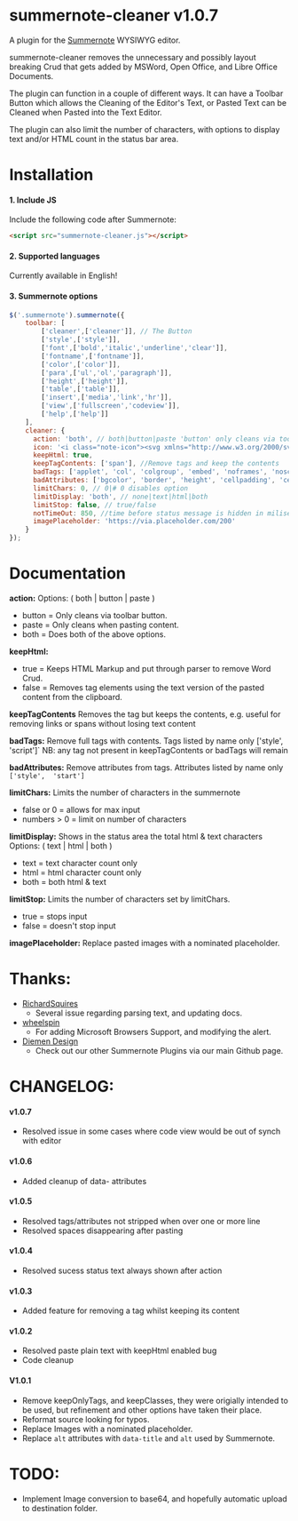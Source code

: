 # summernote-cleaner v1.0.7
A plugin for the [Summernote](https://github.com/summernote/summernote/) WYSIWYG editor.

summernote-cleaner removes the unnecessary and possibly layout breaking Crud that gets added by MSWord, Open Office, and Libre Office Documents.

The plugin can function in a couple of different ways. It can have a Toolbar Button which allows the Cleaning of the Editor's Text, or Pasted Text can be Cleaned when Pasted into the Text Editor.

The plugin can also limit the number of characters, with options to display text and/or HTML count in the status bar area.

# Installation

#### 1. Include JS

Include the following code after Summernote:

```html
<script src="summernote-cleaner.js"></script>
```

#### 2. Supported languages

Currently available in English!

#### 3. Summernote options

```javascript
$('.summernote').summernote({
    toolbar: [
        ['cleaner',['cleaner']], // The Button
        ['style',['style']],
        ['font',['bold','italic','underline','clear']],
        ['fontname',['fontname']],
        ['color',['color']],
        ['para',['ul','ol','paragraph']],
        ['height',['height']],
        ['table',['table']],
        ['insert',['media','link','hr']],
        ['view',['fullscreen','codeview']],
        ['help',['help']]
    ],
    cleaner: {
      action: 'both', // both|button|paste 'button' only cleans via toolbar button, 'paste' only clean when pasting content, both does both options.
      icon: '<i class="note-icon"><svg xmlns="http://www.w3.org/2000/svg" id="libre-paintbrush" viewBox="0 0 14 14" width="14" height="14"><path d="m 11.821425,1 q 0.46875,0 0.82031,0.311384 0.35157,0.311384 0.35157,0.780134 0,0.421875 -0.30134,1.01116 -2.22322,4.212054 -3.11384,5.035715 -0.64956,0.609375 -1.45982,0.609375 -0.84375,0 -1.44978,-0.61942 -0.60603,-0.61942 -0.60603,-1.469866 0,-0.857143 0.61608,-1.419643 l 4.27232,-3.877232 Q 11.345985,1 11.821425,1 z m -6.08705,6.924107 q 0.26116,0.508928 0.71317,0.870536 0.45201,0.361607 1.00781,0.508928 l 0.007,0.475447 q 0.0268,1.426339 -0.86719,2.32366 Q 5.700895,13 4.261155,13 q -0.82366,0 -1.45982,-0.311384 -0.63616,-0.311384 -1.0212,-0.853795 -0.38505,-0.54241 -0.57924,-1.225446 -0.1942,-0.683036 -0.1942,-1.473214 0.0469,0.03348 0.27455,0.200893 0.22768,0.16741 0.41518,0.29799 0.1875,0.130581 0.39509,0.24442 0.20759,0.113839 0.30804,0.113839 0.27455,0 0.3683,-0.247767 0.16741,-0.441965 0.38505,-0.753349 0.21763,-0.311383 0.4654,-0.508928 0.24776,-0.197545 0.58928,-0.31808 0.34152,-0.120536 0.68974,-0.170759 0.34821,-0.05022 0.83705,-0.07031 z"/></svg></i>',
      keepHtml: true,
      keepTagContents: ['span'], //Remove tags and keep the contents
      badTags: ['applet', 'col', 'colgroup', 'embed', 'noframes', 'noscript', 'script', 'style', 'title', 'meta', 'link', 'head'], //Remove full tags with contents
      badAttributes: ['bgcolor', 'border', 'height', 'cellpadding', 'cellspacing', 'lang', 'start', 'style', 'valign', 'width', 'data-(.*?)'], //Remove attributes from remaining tags
      limitChars: 0, // 0|# 0 disables option
      limitDisplay: 'both', // none|text|html|both
      limitStop: false, // true/false
      notTimeOut: 850, //time before status message is hidden in miliseconds
      imagePlaceholder: 'https://via.placeholder.com/200'
    }
});
```

# Documentation

**action:**
Options: ( both | button | paste )
- button = Only cleans via toolbar button.
- paste = Only cleans when pasting content.
- both = Does both of the above options.

**keepHtml:**
- true = Keeps HTML Markup and put through parser to remove Word Crud.
- false = Removes tag elements using the text version of the pasted content from the clipboard.

**keepTagContents**
Removes the tag but keeps the contents, e.g. useful for removing links or spans without losing text content

**badTags:**
Remove full tags with contents. Tags listed by name only ['style',  'script']`
NB: any tag not present in keepTagContents or badTags will remain

**badAttributes:**
Remove attributes from tags. Attributes listed by name only `['style',  'start']`

**limitChars:**
Limits the number of characters in the summernote
- false or 0 = allows for max input
- numbers > 0 = limit on number of characters

**limitDisplay:**
Shows in the status area the total html & text characters
Options: ( text | html | both )
- text = text character count only
- html = html character count only
- both = both html & text

**limitStop:**
Limits the number of characters set by limitChars.
- true = stops input
- false = doesn't stop input

**imagePlaceholder:**
Replace pasted images with a nominated placeholder.

# Thanks:
- [RichardSquires](https://github.com/RichardSquires)
  - Several issue regarding parsing text, and updating docs.
- [wheelspin](https://github.com/wheelspin)
  - For adding Microsoft Browsers Support, and modifying the alert.
- [Diemen Design](https://github.com/DiemenDesign/)
  - Check out our other Summernote Plugins via our main Github page.

# CHANGELOG:
#### v1.0.7
- Resolved issue in some cases where code view would be out of synch with editor

#### v1.0.6
- Added cleanup of data- attributes

#### v1.0.5
- Resolved tags/attributes not stripped when over one or more line
- Resolved spaces disappearing after pasting

#### v1.0.4
- Resolved sucess status text always shown after action

#### v1.0.3
- Added feature for removing a tag whilst keeping its content

#### v1.0.2
- Resolved paste plain text with keepHtml enabled bug
- Code cleanup

#### V1.0.1
- Remove keepOnlyTags, and keepClasses, they were origially intended to be used, but refinement and other options have taken their place.
- Reformat source looking for typos.
- Replace Images with a nominated placeholder.
- Replace `alt` attributes with `data-title` and `alt` used by Summernote.

# TODO:
- Implement Image conversion to base64, and hopefully automatic upload to destination folder.
